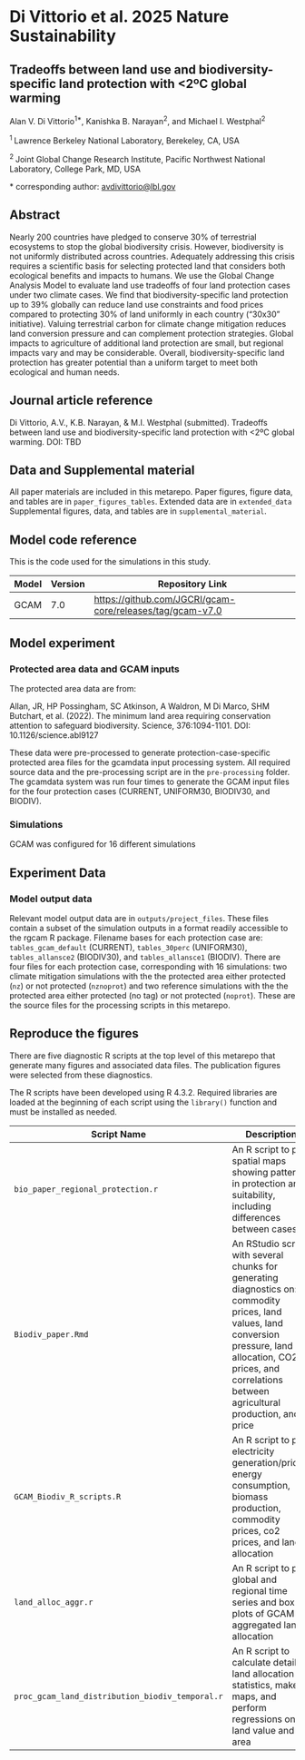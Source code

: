 # Di Vittorio et al. 2025 Nature Sustainability

## Tradeoffs between land use and biodiversity-specific land protection with <2ºC global warming

Alan V. Di Vittorio<sup>1\*</sup>, Kanishka B. Narayan<sup>2</sup>,  and Michael I. Westphal<sup>2</sup>

<sup>1 </sup> Lawrence Berkeley National Laboratory, Berekeley, CA, USA

<sup>2 </sup> Joint Global Change Research Institute, Pacific Northwest National Laboratory, College Park, MD, USA

\* corresponding author:  avdivittorio@lbl.gov

## Abstract
Nearly 200 countries have pledged to conserve 30% of terrestrial ecosystems to stop the global biodiversity crisis. However, biodiversity is not uniformly distributed across countries. Adequately addressing this crisis requires a scientific basis for selecting protected land that considers both ecological benefits and impacts to humans. We use the Global Change Analysis Model to evaluate land use tradeoffs of four land protection cases under two climate cases. We find that biodiversity-specific land protection up to 39% globally can reduce land use constraints and food prices compared to protecting 30% of land uniformly in each country (“30x30” initiative). Valuing terrestrial carbon for climate change mitigation reduces land conversion pressure and can complement protection strategies. Global impacts to agriculture of additional land protection are small, but regional impacts vary and may be considerable. Overall, biodiversity-specific land protection has greater potential than a uniform target to meet both ecological and human needs.

## Journal article reference
Di Vittorio, A.V., K.B. Narayan, & M.I. Westphal (submitted). Tradeoffs between land use and biodiversity-specific land protection with <2ºC global warming. DOI: TBD

## Data and Supplemental material
All paper materials are included in this metarepo. Paper figures, figure data, and tables are in `paper_figures_tables`. Extended data are in `extended_data` Supplemental figures, data, and tables are in `supplemental_material`.

## Model code reference
This is the code used for the simulations in this study.

| Model | Version | Repository Link |
|-------|---------|-----------------|
| GCAM	| 7.0	| https://github.com/JGCRI/gcam-core/releases/tag/gcam-v7.0 |

## Model experiment

### Protected area data and GCAM inputs

The protected area data are from:

Allan, JR, HP Possingham, SC Atkinson, A Waldron, M Di Marco, SHM Butchart, et al. (2022). The minimum land area requiring conservation attention to safeguard biodiversity. Science, 376:1094-1101. DOI: 10.1126/science.abl9127

These data were pre-processed to generate protection-case-specific protected area files for the gcamdata input processing system. All required source data and the pre-processing script are in the `pre-processing` folder. The gcamdata system was run four times to generate the GCAM input files for the four protection cases (CURRENT, UNIFORM30, BIODIV30, and BIODIV).

### Simulations

GCAM was configured for 16 different simulations

## Experiment Data

### Model output data
Relevant model output data are in `outputs/project_files`. These files contain a subset of the simulation outputs in a format readily accessible to the rgcam R package. Filename bases for each protection case are: `tables_gcam_default` (CURRENT), `tables_30perc` (UNIFORM30), `tables_allansce2` (BIODIV30), and `tables_allansce1` (BIODIV). There are four files for each protection case, corresponding with 16 simulations: two climate mitigation simulations with the the protected area either protected (`nz`) or not protected (`nznoprot`) and two reference simulations with the the protected area either protected (no tag) or not protected (`noprot`). These are the source files for the processing scripts in this metarepo.

## Reproduce the figures
There are five diagnostic R scripts at the top level of this metarepo that generate many figures and associated data files. The publication figures were selected from these diagnostics.

The R scripts have been developed using R 4.3.2. Required libraries are loaded at the beginning of each script using the `library()` function and must be installed as needed.

| Script Name | Description | How to Run |
| --- | --- | --- |
| `bio_paper_regional_protection.r` | An R script to plot spatial maps showing patterns in protection and suitability, including differences between cases | Open with R and execute the code. Outputs are written to `outputs/gcam_land_distribution`, and this can be changed in the script |
| `Biodiv_paper.Rmd` | An RStudio script with several chunks for generating diagnostics on: commodity prices, land values, land conversion pressure, land allocation, CO2 prices, and correlations between agricultural production, and price | Open with RStudio or R and execute the code. Outputs are written to `outputs/images` and `outputs/csv` |
| `GCAM_Biodiv_R_scripts.R` | An R script to plot electricity generation/prices, energy consumption, biomass production, commodity prices, co2 prices, and land allocation | Open with R and execute the code. Outputs are written by default to `outputs/figures_westphal`, and this can be changed in the script |
| `land_alloc_aggr.r` | An R script to plot global and regional time series and box plots of GCAM aggregated land allocation | Open with R and execute the code. Outputs are written by default to `outputs/land_allocation`, and this can be changed in the script |
| `proc_gcam_land_distribution_biodiv_temporal.r` | An R script to calculate detailed land allocation statistics, make maps, and perform regressions on land value and area | Open with R and execute the code. Outputs are written by default to `outputs/gcam_land_distribution`, and this can be changed in the script |

